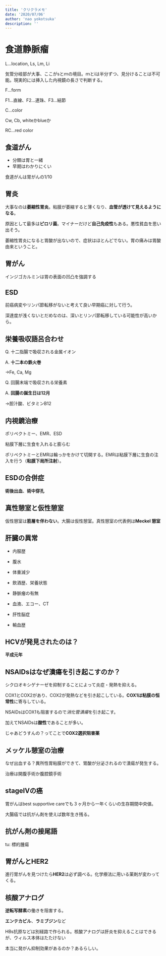 ```yaml
---
title: 'クリクラメモ'
date: '2020/07/06'
author: 'nao yokotsuka'
description: ''
---
```


# 食道静脈瘤

L...location, Ls, Lm, Li

気管分岐部が大事、ここがsとｍの境目。ｍとiは半分ずつ、見分けることは不可能。現実的には挿入した内視鏡の長さで判断する。

F...form

F1...直線、F2...連珠、F3...結節

C...color

Cw, Cb, whiteかblueか

RC...red color

## 食道がん

- 分類は胃と一緒
- 早期はわかりにくい

食道がんは胃がんの1/10

## 胃炎

大事なのは**萎縮性胃炎**。粘膜が萎縮すると薄くなり、**血管が透けて見えるようになる**。

原因として最多は**ピロリ菌**。マイナーだけど**自己免疫性**もある。悪性貧血を思い出そう。

萎縮性胃炎になると胃酸が出ないので、症状はほとんどでない。胃の痛みは胃酸由来ということ。

## 胃がん

インジゴカルミンは胃の表面の凹凸を強調する

## ESD

前癌病変やリンパ節転移がないと考えて良い早期癌に対して行う。

深達度が浅くないとだめなのは、深いとリンパ節転移している可能性が高いから。

## 栄養吸収語呂合わせ

Q. 十二指腸で吸収される金属イオン

A. **十二本の鉄火巻**

→Fe, Ca, Mg

Q. 回腸末端で吸収される栄養素

A. **回腸の誕生日は12月**

→胆汁酸、ビタミンB12

## 内視鏡治療

ポリペクトミー、EMR、ESD

粘膜下層に生食を入れると膨らむ

ポリペクトミーとEMRは輪っかをかけて切開する。EMRは粘膜下層に生食の注入を行う（**粘膜下局所注射**）。

## ESDの合併症

**術後出血**、**術中穿孔**

## 真性憩室と仮性憩室

仮性憩室は**筋層を伴わない**。大腸は仮性憩室。真性憩室の代表例は**Meckel 憩室**

## 肝臓の異常

- 内服歴
- 腹水
- 体重減少
- 飲酒歴、栄養状態
- 静脈瘤の有無
- 血液、エコー、CT
- 肝性脳症

- 輸血歴

## HCVが発見されたのは？

**平成元年**



## NSAIDsはなぜ潰瘍を引き起こすのか？

シクロオキシゲナーゼを抑制することによって炎症・発熱を抑える。

COX1とCOX2があり、COX2が発熱などを引き起こしている。**COX1は粘膜の恒常性**に寄与している。

NSAIDsはCOX1も阻害するので*消化管潰瘍*を引き起こす。 

加えてNSAIDsは**酸性**であることが多い。

じゃあどうすんの？ってことで**COX2選択阻害薬**

## メッケル憩室の治療

なぜ出血する？異所性胃粘膜ができて、胃酸が分泌されるので潰瘍が発生する。

治療は開腹手術か腹腔鏡手術

## stageIVの癌

胃がんはbest supportive careでも３ヶ月から一年くらいの生存期間中央値。

大腸癌では抗がん剤を使えば数年生き残る。

## 抗がん剤の接尾語

tu: 標的腫瘍

## 胃がんとHER2

進行胃がんを見つけたら**HER2**は必ず調べる。化学療法に用いる薬剤が変わってくる。

## 核酸アナログ

**逆転写酵素**の働きを阻害する。

**エンテカビル**、**ラミブジン**など

HBs抗原などは別経路で作られる。核酸アナログは肝炎を抑えることはできるが、ウィルス本体はたたけない

本当に発がん抑制効果があるのか？あるらしい。


